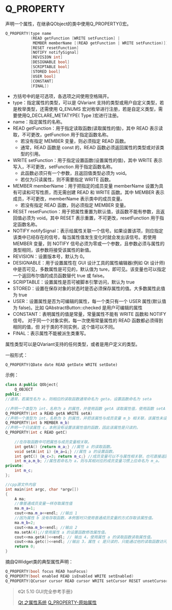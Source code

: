 # Q_PROPERTY

声明一个属性，在继承QObject的类中使用Q_PROPERTY()宏。

```c++
Q_PROPERTY(type name
           (READ getFunction [WRITE setFunction] |
            MEMBER memberName [(READ getFunction | WRITE setFunction)])
           [RESET resetFunction]
           [NOTIFY notifySignal]
           [REVISION int]
           [DESIGNABLE bool]
           [SCRIPTABLE bool]
           [STORED bool]
           [USER bool]
           [CONSTANT]
           [FINAL])
```

+ 方括号中的是可选项，各选项之间使用空格隔开。
+ type：指定属性的类型，可以是 QVariant 支持的类型或用户自定义类型，若是枚举类型，还需使用 Q_ENUMS 宏对枚举进行注册，若是自定义类型，需要使用Q_DECLARE_METATYPE( Type )宏进行注册。
+ name：指定属性的名称。
+ READ getFunction：用于指定读取函数(读取属性的值)，其中 READ 表示读取，不可更改，getFunction
  用于指定函数名称。
  + 若没有指定 MEMBER 变量，则必须指定 READ 函数。
  + 通常，READ 函数是 const 的，READ 函数必须返回属性的类型或对该类型的引用。
+ WRITE setFunction：用于指定设置函数(设置属性的值)，其中 WRITE 表示写入，不可更改，setFunction
  用于指定函数名称。
  + 此函数必须只有一个参数，且返回值类型必须为 void。
  + 若仅为只读属性，则不需要指定 WRITE 函数。
+ MEMBER memberName：用于把指定的成员变量 memberName 设置为具有可读和可写性质，而无需创建
  READ 和 WRITE 函数。其中 MEMBER 表示成员，不可更改，memberName 表示类中的成员变量。
  + 若没有指定 READ 函数，则必须指定 MEMBER 变量。
+ RESET resetFunction：用于把属性重置为默认值，该函数不能有参数，且返回值必须为 void。其中 RESET 表示重置，不可更改，resetFunction 用于指定函数名称。
+ NOTIFY notifySignal：表示给属性关联一个信号。如果设置该项，则应指定该类中已经存在的信号，每当属性值发生变化时就会发出该信号。若使用 MEMBER 变量，则 NOTIFY 信号必须为零或一个参数，且参数必须与属性的类型相同，该参数将接受该属性的新值。
+ REVISION：设置版本号，默认为 0。
+ DESIGNABLE：用于设置属性在 GUI 设计工具的属性编辑器(例如 Qt 设计师)中是否可见，多数属性是可见的，默认值为 ture，即可见。该变量也可以指定一个返回布尔值的成员函数替代 true 或 false。
+ SCRIPTABLE：设置属性是否可被脚本引擎访问，默认为 true
+ STORED：设置在保存对象的状态时是否必须保存属性的值。大多数属性此值为 true
+ USER：设置属性是否为可编辑的属性，每一个类只有一个 USER 属性(默认值为
  false)。比如 QAbstractButton::checked 是用户可编辑的属性
+ CONSTANT：表明属性的值是常量，常量属性不能有 WRITE 函数和 NOTIFY 信号。
  对于同一个对象实例，每一次使用常量属性的 READ 函数都必须得到相同的值，但
  对于类的不同实例，这个值可以不同。
+ FINAL：表示属性不能被派生类重写。

属性类型可以是QVariant支持的任何类型，或者是用户定义的类型。

一般形式：

```
Q_PROPERTY(QDate date READ getDate WRITE setDate)
```



示例：

```c++
class A:public QObject{ 
    Q_OBJECT
public:
//通常，若属性名为 a，则相应的读取函数通常命名为 geta，设置函数命名为 seta
    
//声明一个类型为 int，名称为 a 的属性，并使用函数 getA 读取属性值，使用函数 setA 设置属性值。
Q_PROPERTY(int a READ getA WRITE setA)
//声明一个类型为 int，名称为 b 的属性，并把该属性与成员变量 m_b 相关联，该属性未设置存取函数。
Q_PROPERTY(int b MEMBER m_b)
//声明一个只读属性 c，本例没有设置该属性值的函数，因此该属性是只读的。
Q_PROPERTY(int c READ getC)
    
	//在存取函数中可把属性与成员变量相关联。
	int getA() {return m_a;} //属性 a 的读取函数。
	void setA(int i) {m_a=i;} //属性 a 的设置函数。
	int getC() {m_c=3; return m_c;} //成员变量可以不与属性相关联，也可直接返回数值 3。从此处可看到，属性可以不与数据成员相关联。
	int m_a,m_b; //属性若命名为 a，则与其相对应的成员变量习惯上应命名为 m_a。
private:
    int m_c; 
};


```

```c++
//cpp源文件内容
int main(int argc, char *argv[])
{ 
    A ma;
	//像普通成员变量一样存取属性值
	ma.m_a=1; 
    cout<<ma.m_a<<endl; //输出 1
	//因为属性 b 没有存取函数，本例暂时只使用普通成员变量的方式存取该属性值。
 	ma.m_b=2; 
    cout<<ma.m_b<<endl; //输出 2
	ma.setA(4);//使用属性 a 的设置函数修改属性值。
	cout<<ma.getA()<<endl; // 输出 4，使用属性 a 的读取函数读取属性值。
	cout<<ma.getc()<<endl; //输出 3，属性 c 是只读的，只能通过他的读取函数访问其值，因为没有设置函数，因此无法改变属性 c 的值。
	return 0; 
}
```

摘自QWidget类的典型属性声明：

```c++
Q_PROPERTY(bool focus READ hasFocus)
Q_PROPERTY(bool enabled READ isEnabled WRITE setEnabled)
Q_PROPERTY(QCursor cursor READ cursor WRITE setCursor RESET unsetCursor)
```



> 《Qt 5.10 GUI完全参考手册》
>
> [Qt 之属性系统](https://blog.csdn.net/liang19890820/article/details/52022714)
> [Q_PROPERTY-原始属性](https://www.cnblogs.com/itrena/p/5938312.html)
